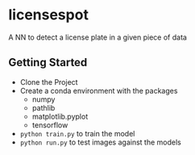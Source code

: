 # licensespot
A NN to detect a license plate in a given piece of data

## Getting Started
 - Clone the Project
 - Create a conda environment with the packages
   - numpy
   - pathlib
   - matplotlib.pyplot
   - tensorflow
 - `python train.py` to train the model
 - `python run.py` to test images against the models
